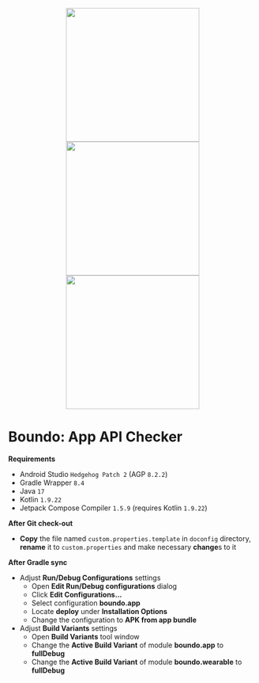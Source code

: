<p align="center">
  <img src="doconfig/markdown/shot1.png" width="270">
  <img src="doconfig/markdown/shot2.png" width="270">
  <img src="doconfig/markdown/shot3.png" width="270">
</p>

# Boundo: App API Checker

**Requirements**
- Android Studio `Hedgehog Patch 2` (AGP `8.2.2`)
- Gradle Wrapper `8.4`
- Java `17`
- Kotlin `1.9.22`
- Jetpack Compose Compiler `1.5.9` (requires Kotlin `1.9.22`)

**After Git check-out**
- **Copy** the file named `custom.properties.template` in `doconfig` directory,
  **rename** it to `custom.properties` and make necessary **change**s to it

**After Gradle sync**
- Adjust **Run/Debug Configurations** settings
    - Open **Edit Run/Debug configurations** dialog
    - Click **Edit Configurations...**
    - Select configuration **boundo.app**
    - Locate **deploy** under **Installation Options**
    - Change the configuration to **APK from app bundle**
- Adjust **Build Variants** settings
    - Open **Build Variants** tool window
    - Change the **Active Build Variant** of module **boundo.app** to **fullDebug**
    - Change the **Active Build Variant** of module **boundo.wearable** to **fullDebug**
